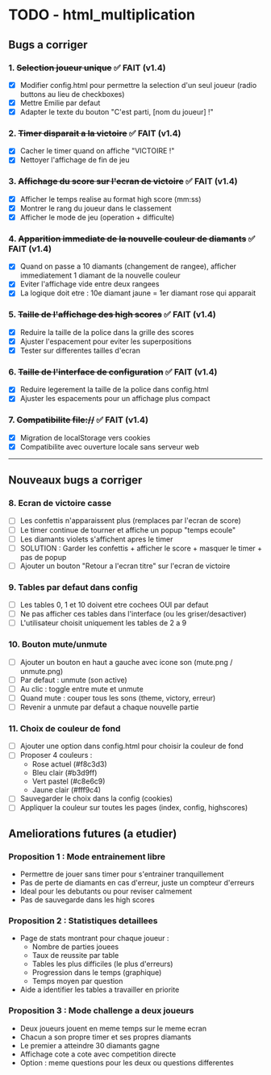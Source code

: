 # TODO - html_multiplication

## Bugs a corriger

### 1. ~~Selection joueur unique~~ ✅ FAIT (v1.4)
- [x] Modifier config.html pour permettre la selection d'un seul joueur (radio buttons au lieu de checkboxes)
- [x] Mettre Emilie par defaut
- [x] Adapter le texte du bouton "C'est parti, [nom du joueur] !"

### 2. ~~Timer disparait a la victoire~~ ✅ FAIT (v1.4)
- [x] Cacher le timer quand on affiche "VICTOIRE !"
- [x] Nettoyer l'affichage de fin de jeu

### 3. ~~Affichage du score sur l'ecran de victoire~~ ✅ FAIT (v1.4)
- [x] Afficher le temps realise au format high score (mm:ss)
- [x] Montrer le rang du joueur dans le classement
- [x] Afficher le mode de jeu (operation + difficulte)

### 4. ~~Apparition immediate de la nouvelle couleur de diamants~~ ✅ FAIT (v1.4)
- [x] Quand on passe a 10 diamants (changement de rangee), afficher immediatement 1 diamant de la nouvelle couleur
- [x] Eviter l'affichage vide entre deux rangees
- [x] La logique doit etre : 10e diamant jaune = 1er diamant rose qui apparait

### 5. ~~Taille de l'affichage des high scores~~ ✅ FAIT (v1.4)
- [x] Reduire la taille de la police dans la grille des scores
- [x] Ajuster l'espacement pour eviter les superpositions
- [x] Tester sur differentes tailles d'ecran

### 6. ~~Taille de l'interface de configuration~~ ✅ FAIT (v1.4)
- [x] Reduire legerement la taille de la police dans config.html
- [x] Ajuster les espacements pour un affichage plus compact

### 7. ~~Compatibilite file://~~ ✅ FAIT (v1.4)
- [x] Migration de localStorage vers cookies
- [x] Compatibilite avec ouverture locale sans serveur web

---

## Nouveaux bugs a corriger

### 8. Ecran de victoire casse
- [ ] Les confettis n'apparaissent plus (remplaces par l'ecran de score)
- [ ] Le timer continue de tourner et affiche un popup "temps ecoule"
- [ ] Les diamants violets s'affichent apres le timer
- [ ] SOLUTION : Garder les confettis + afficher le score + masquer le timer + pas de popup
- [ ] Ajouter un bouton "Retour a l'ecran titre" sur l'ecran de victoire

### 9. Tables par defaut dans config
- [ ] Les tables 0, 1 et 10 doivent etre cochees OUI par defaut
- [ ] Ne pas afficher ces tables dans l'interface (ou les griser/desactiver)
- [ ] L'utilisateur choisit uniquement les tables de 2 a 9

### 10. Bouton mute/unmute
- [ ] Ajouter un bouton en haut a gauche avec icone son (mute.png / unmute.png)
- [ ] Par defaut : unmute (son active)
- [ ] Au clic : toggle entre mute et unmute
- [ ] Quand mute : couper tous les sons (theme, victory, erreur)
- [ ] Revenir a unmute par defaut a chaque nouvelle partie

### 11. Choix de couleur de fond
- [ ] Ajouter une option dans config.html pour choisir la couleur de fond
- [ ] Proposer 4 couleurs :
  - Rose actuel (#f8c3d3)
  - Bleu clair (#b3d9ff)
  - Vert pastel (#c8e6c9)
  - Jaune clair (#fff9c4)
- [ ] Sauvegarder le choix dans la config (cookies)
- [ ] Appliquer la couleur sur toutes les pages (index, config, highscores)

## Ameliorations futures (a etudier)

### Proposition 1 : Mode entrainement libre
- Permettre de jouer sans timer pour s'entrainer tranquillement
- Pas de perte de diamants en cas d'erreur, juste un compteur d'erreurs
- Ideal pour les debutants ou pour reviser calmement
- Pas de sauvegarde dans les high scores

### Proposition 2 : Statistiques detaillees
- Page de stats montrant pour chaque joueur :
  - Nombre de parties jouees
  - Taux de reussite par table
  - Tables les plus difficiles (le plus d'erreurs)
  - Progression dans le temps (graphique)
  - Temps moyen par question
- Aide a identifier les tables a travailler en priorite

### Proposition 3 : Mode challenge a deux joueurs
- Deux joueurs jouent en meme temps sur le meme ecran
- Chacun a son propre timer et ses propres diamants
- Le premier a atteindre 30 diamants gagne
- Affichage cote a cote avec competition directe
- Option : meme questions pour les deux ou questions differentes
